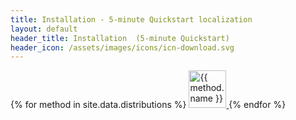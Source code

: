 ```yaml
---
title: Installation - 5-minute Quickstart localization
layout: default
header_title: Installation  (5-minute Quickstart)
header_icon: /assets/images/icons/icn-download.svg
---
```


<div class="page page-install">
  <section class="content-section">
    <div class="container">
      <div class="distributions">
        {% for method in site.data.distributions %}
          <a href="{% if method.soon %}#{% else %}/install/{{ method.id }}/{% endif %}" class="box {% if method.soon %}soon{% endif %}" title="{{ method.name }}">
            <img src="/assets/images/distributions/{{ method.id }}.png" alt="{{ method.name }}"/ style="height: 60px">
          </a>
        {% endfor %}
      </div>
      <br>
    </div>
  </section>
</div>
